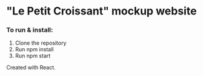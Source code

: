 <h1>"Le Petit Croissant" mockup website</h1>
<h3>To run & install: </h3>

1) Clone the repository
2) Run npm install
3) Run npm start

Created with React.
